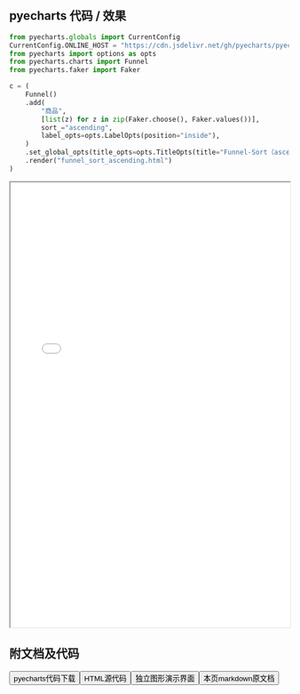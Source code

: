 
## pyecharts 代码 / 效果

```python
from pyecharts.globals import CurrentConfig
CurrentConfig.ONLINE_HOST = "https://cdn.jsdelivr.net/gh/pyecharts/pyecharts-assets@latest/assets/"
from pyecharts import options as opts
from pyecharts.charts import Funnel
from pyecharts.faker import Faker

c = (
    Funnel()
    .add(
        "商品",
        [list(z) for z in zip(Faker.choose(), Faker.values())],
        sort_="ascending",
        label_opts=opts.LabelOpts(position="inside"),
    )
    .set_global_opts(title_opts=opts.TitleOpts(title="Funnel-Sort（ascending）"))
    .render("funnel_sort_ascending.html")
)
```

<iframe width="100%" height="800px" src="/pyecharts/Funnel/funnel_sort_ascending.html"></iframe>

## 附文档及代码

<a href="https://cdn.jsdelivr.net/gh/wfy-belief/python/docs/pyecharts/Funnel/funnel_sort_ascending.py"><button class="mybutton">pyecharts代码下载</button></a><a href="https://cdn.jsdelivr.net/gh/wfy-belief/python/docs/pyecharts/Funnel/funnel_sort_ascending.html"><button class="mybutton">HTML源代码</button></a><a href="https://python.wfyblog.cn/pyecharts/Funnel/funnel_sort_ascending.html"><button class="mybutton">独立图形演示界面</button></a><a href="https://cdn.jsdelivr.net/gh/wfy-belief/python/docs/pyecharts/Funnel/funnel_sort_ascending.md"><button class="mybutton">本页markdown原文档</button></a>